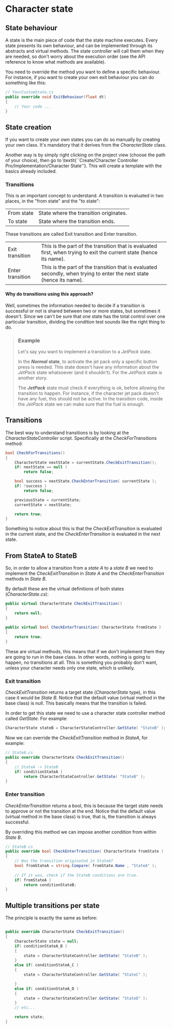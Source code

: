 # Character state

## State behaviour

A state is the main piece of code that the state machine executes. Every state presents its own behaviour, and can be implemented through its abstracts and virtual methods. The state controller will call them when they are needed, so don't worry about the execution order \(see the API reference to know what methods are available\).

You need to override the method you want to define a specific behaviour. For instance, if you want to create your own exit behaviour you can do something like this:

```csharp
// YourCustomState.cs
public override void ExitBehaviour(float dt)
{
    // Your code ...
}
```

## State creation

If you want to create your own states you can do so manually by creating your own class. It's mandatory that it derives from the _CharacterState_ class.

Another way is by simply right clicking on the project view \(choose the path of your choice\), then go to \textit{\`\`Create/Character Controller Pro/Implementation/Character State''}. This will create a template with the basics already included.

### Transitions

This is an important concept to understand. A transition is evaluated in two places, in the "from state" and the "to state":

|  |  |
| :--- | :--- |
| From state | State where the transition originates. |
| To state | State where the transition ends. |

These transitions are called Exit transition and Enter transition.

|  |  |
| :--- | :--- |
| Exit transition | This is the part of the transition that is evaluated first, when trying to exit the current state \(hence its name\). |
| Enter transition | This is the part of the transition that is evaluated secondly, when trying to enter the next state \(hence its name\). |

#### Why do transitions using this approach? 

Well, sometimes the information needed to decide if a transition is successful or not is shared between two or more states, but sometimes it doesn't. Since we can't be sure that one state has the total control over one particular transition, dividing the condition test sounds like the right thing to do.

> ### Example
>
> Let's say you want to implement a transition to a _JetPack_ state.
>
> In the _**Normal**_ **state**, to activate the jet pack only a specific button press is needed. This state doesn't have any information about the _JetPack_ state whatsoever \(and it shouldn't\). For the _JetPack_ state is another story. 
>
> The _**JetPack**_ state must check if everything is ok, before allowing the transition to happen. For instance, if the character jet pack doesn't have any fuel, this should not be active. In the transition code, inside the _JetPack_ state we can make sure that the fuel is enough.



## Transitions

The best way to understand transitions is by looking at the _CharacterStateController_ script. Specifically at the _CheckForTransitions_ method:

```csharp
bool CheckForTransitions()
{ 
    CharacterState nextState = currentState.CheckExitTransition();
    if( nextState == null )
        return false;

    bool success = nextState.CheckEnterTransition( currentState );
    if( !success )
        return false;

    previousState = currentState;
    currentState = nextState;

    return true;
}
```

Something to notice about this is that the _CheckExitTransition_ is evaluated in the current state, and the _CheckEnterTransition_ is evaluated in the next state. 

## From StateA to StateB

So, in order to allow a transition from a _state A_ to a _state B_ we need to implement the _CheckExitTransition_ in _State A_ and the _CheckEnterTransition_ methods in _State B_.

By default these are the virtual definitions of both states \(_CharacterState.cs_\):

```csharp
public virtual CharacterState CheckExitTransition()
{
    return null;
}
 
public virtual bool CheckEnterTransition( CharacterState fromState )
{
    return true;
}
```

These are virtual methods, this means that if we don't implement them they are going to run in the base class. In other words, nothing is going to happen, no transitions at all. This is something you probably don't want, unless your character needs only one state, which is unlikely.

### Exit transition

_CheckExitTransition_ returns a target state \(_CharacterState_ type\), in this case it would be _State B._ Notice that the default value \(virtual method in the base class\) is null. This basically means that the transition is failed.

In order to get this state we need to use a character state controller method called _GetState_. For example:

```csharp
CharacterState stateB = CharacterStateController.GetState( "StateB" );
```

Now we can override the _CheckExitTransition_ method in _StateA_, for example:

```csharp
// StateA.cs
public override CharacterState CheckExitTransition()
{
    // StateA -> StateB
    if( conditionStateA )
        return CharacterStateController.GetState( "StateB" );
}
```

### Enter transition

_CheckEnterTransition_ returns a bool, this is because the target state needs to approve or not the transition at the end. Notice that the default value \(virtual method in the base class\) is true, that is, the transition is always successful.

By overriding this method we can impose another condition from within _State B_.

```csharp
// StateB.cs
public override bool CheckEnterTransition( CharacterState fromState )
{
    // Was the transition originated in StateA?
    bool fromStateA = string.Compare( fromState.Name , "StateA" );
    
    // If it was, check if the StateB conditions are true.
    if( fromStateA )
        return conditionStateB;
}
```

## Multiple transitions per state

The principle is exactly the same as before:

```csharp

public override CharacterState CheckExitTransition()
{ 
    CharacterState state = null;
    if( conditionStateA_B )
    {
        state = CharacterStateController.GetState( "StateB" );
    }
    else if( conditionStateA_C )
    {
        state = CharacterStateController.GetState( "StateC" );

    }   
    else if( conditionStateA_D )
    {
        state = CharacterStateController.GetState( "StateD" );
    }    
    // etc...     

    return state;
}
```









